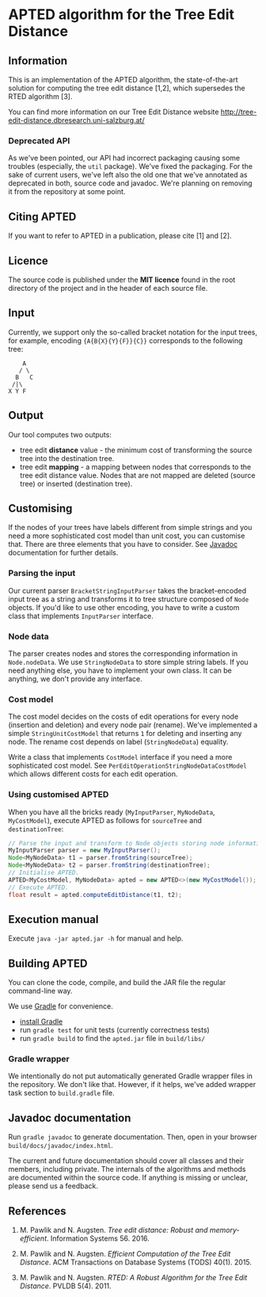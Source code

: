 # APTED algorithm for the Tree Edit Distance

## Information

This is an implementation of the APTED algorithm, the state-of-the-art
solution for computing the tree edit distance [1,2], which supersedes the RTED
algorithm [3].

You can find more information on our Tree Edit Distance website
http://tree-edit-distance.dbresearch.uni-salzburg.at/

### Deprecated API

As we've been pointed, our API had incorrect packaging causing some troubles
(especially, the `util` package).
We've fixed the packaging. For the sake of current users, we've left also the
old one that we've annotated as deprecated in both, source code and javadoc.
We're planning on removing it from the repository at some point.

## Citing APTED

If you want to refer to APTED in a publication, please cite [1] and [2].

## Licence

The source code is published under the **MIT licence** found in the root
directory of the project and in the header of each source file.

## Input

Currently, we support only the so-called bracket notation for the input trees,
for example, encoding `{A{B{X}{Y}{F}}{C}}` corresponds to the following tree:
```
    A
   / \
  B   C
 /|\
X Y F
```

## Output

Our tool computes two outputs:
- tree edit **distance** value - the minimum cost of transforming the source
  tree into the destination tree.
- tree edit **mapping** - a mapping between nodes that corresponds to the
  tree edit distance value. Nodes that are not mapped are deleted (source tree)
  or inserted (destination tree).

## Customising

If the nodes of your trees have labels different from simple strings and you
need a more sophisticated cost model than unit cost, you can customise that.
There are three elements that you have to consider.
See [Javadoc](#javadoc-documentation) documentation for further details.

### Parsing the input

Our current parser `BracketStringInputParser` takes the bracket-encoded input
tree as a string and transforms it to tree structure composed of `Node` objects.
If you'd like to use other encoding, you have to write a custom class that
implements `InputParser` interface.

### Node data

The parser creates nodes and stores the corresponding information in
`Node.nodeData`. We use `StringNodeData` to store simple string labels. If
you need anything else, you have to implement your own class. It can be
anything, we don't provide any interface.

### Cost model

The cost model decides on the costs of edit operations for every node
(insertion and deletion) and every node pair (rename). We've implemented a
simple `StringUnitCostModel` that returns `1` for deleting and inserting any
node. The rename cost depends on label (`StringNodeData`) equality.

Write a class that implements `CostModel` interface if you need a more
sophisticated cost model. See `PerEditOperationStringNodeDataCostModel` which
allows different costs for each edit operation.

### Using customised APTED

When you have all the bricks ready (`MyInputParser`, `MyNodeData`, `MyCostModel`),
execute APTED as follows for `sourceTree` and `destinationTree`:
```Java
// Parse the input and transform to Node objects storing node information in MyNodeData.
MyInputParser parser = new MyInputParser();
Node<MyNodeData> t1 = parser.fromString(sourceTree);
Node<MyNodeData> t2 = parser.fromString(destinationTree);
// Initialise APTED.
APTED<MyCostModel, MyNodeData> apted = new APTED<>(new MyCostModel());
// Execute APTED.
float result = apted.computeEditDistance(t1, t2);
```

## Execution manual

Execute `java -jar apted.jar -h` for manual and help.

## Building APTED

You can clone the code, compile, and build the JAR file the regular command-line
way.

We use [Gradle](https://gradle.org/) for convenience.
- [install Gradle](https://gradle.org/install)
- run `gradle test` for unit tests (currently correctness tests)
- run `gradle build` to find the `apted.jar` file in `build/libs/`

### Gradle wrapper

We intentionally do not put automatically generated Gradle wrapper files in the
repository. We don't like that. However, if it helps, we've added wrapper task section to `build.gradle` file.

## Javadoc documentation

Run `gradle javadoc` to generate documentation. Then, open in your browser
`build/docs/javadoc/index.html`.

The current and future documentation should cover all classes and their members,
including private. The internals of the algorithms and methods are documented
within the source code. If anything is missing or unclear, please send us
a feedback.

## References

1. M. Pawlik and N. Augsten. *Tree edit distance: Robust and memory-
   efficient*. Information Systems 56. 2016.

2. M. Pawlik and N. Augsten. *Efficient Computation of the Tree Edit
   Distance*. ACM Transactions on Database Systems (TODS) 40(1). 2015.

3. M. Pawlik and N. Augsten. *RTED: A Robust Algorithm for the Tree Edit
   Distance*. PVLDB 5(4). 2011.
